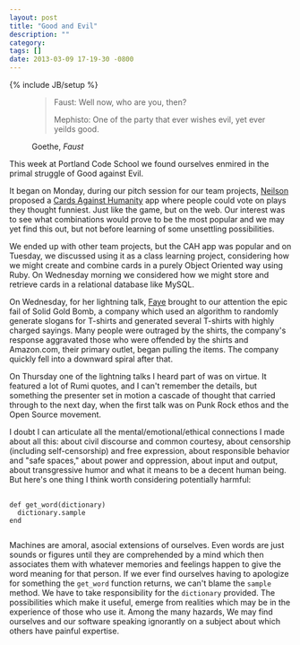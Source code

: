 ```yaml
---
layout: post
title: "Good and Evil"
description: ""
category: 
tags: []
date: 2013-03-09 17-19-30 -0800
---
```

{% include JB/setup %}

<figure>
<blockquote>
<p><span class="speaker">Faust:</span> <span class="speech">Well now, who are you, then?</span></p>
<p><span class="speaker">Mephisto:</span> <span class="speech">One of the party that ever wishes evil, yet ever yeilds good.</span></p>
</blockquote>
<figcaption>Goethe, <cite>Faust</cite></figcaption>
</figure>

This week at Portland Code School we found ourselves enmired in the
primal struggle of Good against Evil.

It began on Monday, during our pitch session for our team projects,
<a href="http://neilmakn.github.com/">Neilson</a> proposed a <a
href="http://cardsagainsthumanity.com/">Cards Against Humanity</a> app
where people could vote on plays they thought funniest. Just like the
game, but on the web. Our interest was to see what combinations would
prove to be the most popular and we may yet find this out, but not
before learning of some unsettling possibilities.

We ended up with other team projects, but the CAH app was popular and
on Tuesday, we discussed using it as a class learning project,
considering how we might create and combine cards in a purely Object
Oriented way using Ruby. On Wednesday morning we considered how we
might store and retrieve cards in a relational database like MySQL.

On Wednesday, for her lightning talk, <a
href="http://fayeishere.github.com/">Faye</a> brought to our attention
the epic fail of Solid Gold Bomb, a company which used an algorithm to
randomly generate slogans for T-shirts and generated several T-shirts
with highly charged sayings. Many people were outraged by the shirts,
the company's response aggravated those who were offended by the
shirts and Amazon.com, their primary outlet, began pulling the
items. The company quickly fell into a downward spiral after that.

On Thursday one of the lightning talks I heard part of was on
virtue. It featured a lot of Rumi quotes, and I can't remember the
details, but something the presenter set in motion a cascade of
thought that carried through to the next day, when the first talk was
on Punk Rock ethos and the Open Source movement.

I doubt I can articulate all the mental/emotional/ethical connections
I made about all this: about civil discourse and common courtesy,
about censorship (including self-censorship) and free expression,
about responsible behavior and "safe spaces," about power and
oppression, about input and output, about transgressive humor and what
it means to be a decent human being. But here's one thing I think
worth considering potentially harmful:

<pre>
  <code class="ruby">
def get_word(dictionary)
  dictionary.sample
end
  </code>
</pre>

Machines are amoral, asocial extensions of ourselves. Even words are
just sounds or figures until they are comprehended by a mind which
then associates them with whatever memories and feelings happen to
give the word meaning for that person. If we ever find ourselves
having to apologize for something the <code>get_word</code> function
returns, we can't blame the <code>sample</code> method. We have to
take responsibility for the <code>dictionary</code> provided. The
possibilities which make it useful, emerge from realities which may be
in the experience of those who use it. Among the many hazards, We may
find ourselves and our software speaking ignorantly on a subject about
which others have painful expertise.
